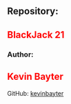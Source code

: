 <h2>Repository:</h2>
<h2 style="color:red;">BlackJack 21</h2>

<h3>Author:</h3> 
<h2 style="color:red;">Kevin Bayter</h2>

<p>GitHub: <a href="https://github.com/kevinbayter">kevinbayter</a></p>

